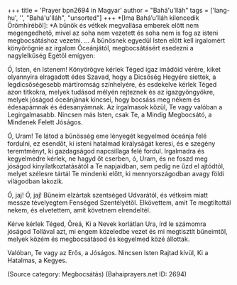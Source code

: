 +++
title = 'Prayer bpn2694 in Magyar'
author = "Bahá'u'lláh"
tags = ['lang-hu', '', "Bahá'u'lláh", "unsorted"]
+++
*[Ima Bahá’u’lláh kilencedik Örömhíréből]:
*A bűnök és vétkek megvallása emberek előtt nem megengedhető, mivel az soha nem vezetett és soha nem is fog az isteni megbocsátáshoz vezetni. … A bűnösnek egyedül Isten előtt kell irgalomért könyörögnie az irgalom Óceánjától, megbocsátásért esedezni a nagylelkűség Egétől emígyen:

Ó, Isten, én Istenem! Könyörögve kérlek Téged igaz imádóid vérére, kiket olyannyira elragadott édes Szavad, hogy a Dicsőség Hegyére siettek, a legdicsőségesebb mártíromság színhelyére, és esdekelve kérlek Téged azon titkokra, melyek tudásod mélyén rejteznek és az igazgyöngyökre, melyek jóságod óceánjának kincsei, hogy bocsáss meg nékem és édesapámnak és édesanyámnak. Az irgalmasok közül, Te vagy valóban a Legirgalmasabb. Nincsen más Isten, csak Te, a Mindig Megbocsátó, a Mindenek Felett Jóságos.

Ó, Uram! Te látod a bűnösség eme lényegét kegyelmed óceánja felé fordulni, ez esendőt, ki isteni hatalmad királyságát keresi, és e szegény teremtményt, ki gazdagságod napcsillaga felé fordul. Irgalmadra és kegyelmedre kérlek, ne hagyd őt cserben, ó, Uram, és ne foszd meg jóságod kinyilatkoztatásától a Te napjaidban, sem pedig ne űzd el ajtódtól, melyet szélesre tártál Te mindenki előtt, ki mennyországodban avagy földi világodban lakozik.

Ó, jaj! Ó, jaj! Bűneim elzártak szentséged Udvarától, és vétkeim miatt messze tévelyegtem Fenséged Szentélyétől. Elkövettem, amit Te megtiltottál nekem, és elvetettem, amit követnem elrendeltél.

Kérve kérlek Téged, Őreá, Ki a Nevek korlátlan Ura, írd le számomra jóságod Tollával azt, mi engem közeledbe vezet és mi megtisztít bűneimtől, melyek közém és megbocsátásod és kegyelmed közé állottak.

Valóban, Te vagy az Erős, a Jóságos. Nincsen Isten Rajtad kívül, Ki a Hatalmas, a Kegyes.

(Source category: Megbocsátás)
(Bahaiprayers.net ID: 2694)
